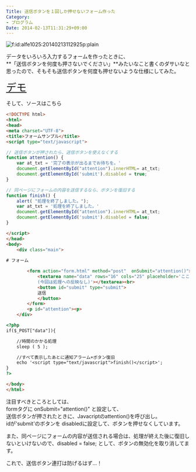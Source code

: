 ```yaml
---
Title: 送信ボタンを１回しか押せないフォーム作った
Category:
- プログラム
Date: 2014-02-13T11:31:29+09:00
---
```


<p><span itemscope itemtype="http://schema.org/Photograph"><img src="http://cdn-ak.f.st-hatena.com/images/fotolife/a/alfe1025/20140213/20140213112925.png" alt="f:id:alfe1025:20140213112925p:plain" title="f:id:alfe1025:20140213112925p:plain" class="hatena-fotolife" itemprop="image"></span></p>


データをいろいろ入力するフォームを作ったときに、  
**「送信ボタンを何度も押さないでください」**みたいなこと書くのダサいなと思ったので、そもそも送信ボタンを何度も押せないような仕様にしてみた。



<!-- more -->


<span style="font-size: 200%">[デモ][1]</span>

そして、ソースはこちら

```html
<!DOCTYPE html>
<html>
<head>
<meta charset="UTF-8">
<title>フォームサンプル</title>
<script type="text/javascript">

// 送信ボタンが押されたら、送信ボタンを使えなくする
function attention() {
	var at_txt = '完了の表示が出るまでお待ちを。'
	document.getElementById("attention").innerHTML= at_txt;
	document.getElementById('submit').disabled = true;
}

// 同ページにフォームの内容を送信するなら、ボタンを復旧する
function finish() {
	alert( "処理を終了しました。");
	var at_txt = '処理を終了しました。'
	document.getElementById("attention").innerHTML= at_txt;
	document.getElementById('submit').disabled = false;
}

</script>
</head>
<body>
	<div class="main">
		
# フォーム

		<form action="form.html" method="post"  onSubmit="attention()">
			<textarea name="data" rows="16" cols="25" placeholder='ここにデータ入力
			(今回は処理への反映なし)'></textarea><br>
			<button id="submit" type="submit">
		    送信
			</button>
		</form>
		<p id="attention"><p>
	</div>

<?php
if($_POST["data"]){

	//時間のかかる処理
	sleep ( 5 );

	//すべて表示したあとに通知アラーム+ボタン復旧
	echo '<script type="text/javascript">finish()</script>';
}
?>

</body>
</html>

```

注目すべきところとしては、  
formタグに onSubmit="attention()" と設定して、  
送信ボタンが押されたときに、Javacriptのattention()を呼び出し。  
idが'submit'のボタンを disabledに設定して、ボタンを押せなくしています。

また、同ページにフォームの内容が送信される場合は、処理が終えた後に復旧しないといけないので、disabled = false; として、ボタンの無効化を取り消してます。

これで、送信ボタン連打は防げるはず…！

[1]: http://exp-www.ubi.cs.ritsumei.ac.jp/~alfe/funyou/form.html
